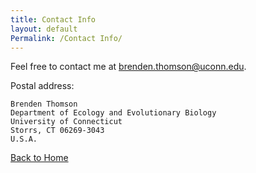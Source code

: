```yaml
---
title: Contact Info
layout: default
Permalink: /Contact Info/
---
```


Feel free to contact me at <brenden.thomson@uconn.edu>.

Postal address: 

    Brenden Thomson 
    Department of Ecology and Evolutionary Biology 
    University of Connecticut 
    Storrs, CT 06269-3043
    U.S.A.

[Back to Home](https://brendenthomson.github.io/)
